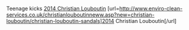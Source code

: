Teenage kicks
 <a href="http://www.enviro-clean-services.co.uk/christianlouboutinneww.asp?new=christian-louboutin/christian-louboutin-sandals" >2014 Christian Louboutin</a>
[url=http://www.enviro-clean-services.co.uk/christianlouboutinneww.asp?new=christian-louboutin/christian-louboutin-sandals]2014 Christian Louboutin[/url]